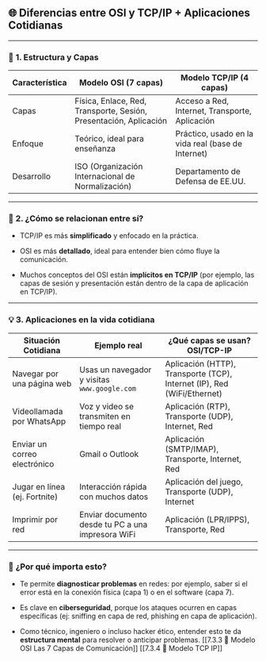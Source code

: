 ## 🌐 **Diferencias entre OSI y TCP/IP + Aplicaciones Cotidianas**

---
### 🧱 **1. Estructura y Capas**

|Característica|Modelo OSI (7 capas)|Modelo TCP/IP (4 capas)|
|---|---|---|
|Capas|Física, Enlace, Red, Transporte, Sesión, Presentación, Aplicación|Acceso a Red, Internet, Transporte, Aplicación|
|Enfoque|Teórico, ideal para enseñanza|Práctico, usado en la vida real (base de Internet)|
|Desarrollo|ISO (Organización Internacional de Normalización)|Departamento de Defensa de EE.UU.|

---

### 🧠 **2. ¿Cómo se relacionan entre sí?**

- TCP/IP es más **simplificado** y enfocado en la práctica.
    
- OSI es más **detallado**, ideal para entender bien cómo fluye la comunicación.
    
- Muchos conceptos del OSI están **implícitos en TCP/IP** (por ejemplo, las capas de sesión y presentación están dentro de la capa de aplicación en TCP/IP).
    

---

### 💡 **3. Aplicaciones en la vida cotidiana**

|Situación Cotidiana|Ejemplo real|¿Qué capas se usan? OSI/TCP-IP|
|---|---|---|
|Navegar por una página web|Usas un navegador y visitas `www.google.com`|Aplicación (HTTP), Transporte (TCP), Internet (IP), Red (WiFi/Ethernet)|
|Videollamada por WhatsApp|Voz y video se transmiten en tiempo real|Aplicación (RTP), Transporte (UDP), Internet, Red|
|Enviar un correo electrónico|Gmail o Outlook|Aplicación (SMTP/IMAP), Transporte, Internet, Red|
|Jugar en línea (ej. Fortnite)|Interacción rápida con muchos datos|Aplicación del juego, Transporte (UDP), Internet|
|Imprimir por red|Enviar documento desde tu PC a una impresora WiFi|Aplicación (LPR/IPPS), Transporte, Red|

---

### 🎯 **¿Por qué importa esto?**

- Te permite **diagnosticar problemas** en redes: por ejemplo, saber si el error está en la conexión física (capa 1) o en el software (capa 7).
    
- Es clave en **ciberseguridad**, porque los ataques ocurren en capas específicas (ej: sniffing en capa de red, phishing en capa de aplicación).
    
- Como técnico, ingeniero o incluso hacker ético, entender esto te da **estructura mental** para resolver o anticipar problemas.
[[7.3.3 🧱 Modelo OSI Las 7 Capas de Comunicación]]
[[7.3.4 🧠 Modelo TCP IP]]